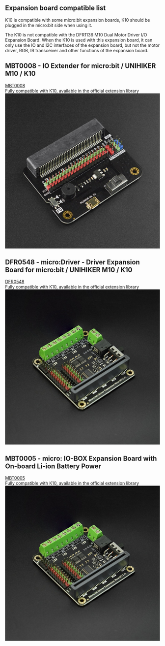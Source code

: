 ## **Expansion board compatible list**
K10 is compatible with some micro:bit expansion boards, K10 should be plugged in the micro:bit side when using it.

The K10 is not compatible with the DFR1136 M10 Dual Motor Driver I/O Expansion Board. When the K10 is used with this expansion board, it can only use the IO and I2C interfaces of the expansion board, but not the motor driver, RGB, IR transceiver and other functions of the expansion board.


## **MBT0008 - IO Extender for micro:bit / UNIHIKER M10 / K10**

[MBT0008](https://www.dfrobot.com/product-1867.html)<br/>
Fully compatible with K10, available in the official extension library
![image.png](img/gettingstarted_expansionboardcompatible/expansionboard1.png)

## **DFR0548 - micro:Driver - Driver Expansion Board for micro:bit / UNIHIKER M10 / K10**

[DFR0548](https://www.dfrobot.com/product-1738.html)<br/>
Fully compatible with K10, available in the official extension library
![image.png](img/gettingstarted_expansionboardcompatible/expansionboard2.png)


## **MBT0005 - micro: IO-BOX Expansion Board with On-board Li-ion Battery Power**

[MBT0005](https://www.dfrobot.com/product-1847.html)<br/>
Fully compatible with K10, available in the official extension library
![image.png](img/gettingstarted_expansionboardcompatible/expansionboard2.png)
